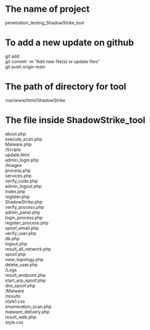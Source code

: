 # The name of project
penetration_testing_ShadowStrike_tool

# To add a new update on github
git add . <br>
git commit -m "Add new file(s) or update files" <br>
git push origin main <br>

# The path of directory for tool
/var/www/html/ShadowStrike<br>

# The file inside ShadowStrike_tool
about.php             <br>execute_scan.php      <br>Malware.php             <br>/Scripts              <br>update.html<br>
admin_login.php       <br>/Images                <br>process.php             <br>services.php         <br>verify_code.php<br>
admin_logout.php      <br>index.php             <br>register.php            <br>ShadowStrike.php     <br>verify_process.php<br>
admin_panel.php       <br>login_process.php     <br>register_process.php    <br>spoof_email.php      <br>verify_user.php<br>
db.php                <br>logout.php            <br>result_all_network.php  <br>spoof.php            <br>view_topology.php<br>
delete_user.php       <br>/Logs                  <br>result_endpoint.php     <br>start_arp_spoof.php<br>
dns_spoof.php         <br>/Malware               <br>/results                 <br>style1.css<br>
enumeration_scan.php  <br>malware_delivery.php  <br>result_web.php          <br>style.css<br>
                                                                               
